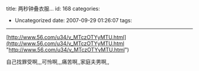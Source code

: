 title: 两秒钟叠衣服...
id: 168
categories:
  - Uncategorized
date: 2007-09-29 01:26:07
tags:
---

<div id="msgcns!9697D6160EFEBC17!1278" class="bvMsg">

[http://www.56.com/u34/v_MTczOTYyMTU.html](http://www.56.com/u34/v_MTczOTYyMTU.html "http://www.56.com/u34/v_MTczOTYyMTU.html")

自己找罪受啊,,,可怜啊,,,痛苦啊,,家庭夫男啊,,
</div>